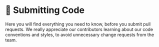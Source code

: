 # 💛 Submitting Code

Here you will find everything you need to know, before you submit pull requests. We really appreciate our contributors learning about our code conventions and styles, to avoid unnecessary change requests from the team.
